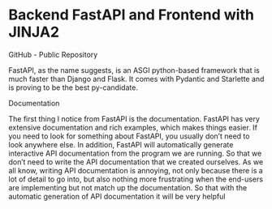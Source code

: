 # Backend FastAPI and Frontend with JINJA2

GitHub - Public Repository


FastAPI, as the name suggests, is an ASGI python-based framework that is much faster than Django and Flask. It comes with Pydantic and Starlette and is proving to be the best py-candidate.

Documentation

The first thing I notice from FastAPI is the documentation. FastAPI has very extensive documentation and rich examples, which makes things easier. If you need to look for something about FastAPI, you usually don’t need to look anywhere else.
In addition, FastAPI will automatically generate interactive API documentation from the program we are running. So that we don’t need to write the API documentation that we created ourselves. As we all know, writing API documentation is annoying, not only because there is a lot of detail to go into, but also nothing more frustrating when the end-users are implementing but not match up the documentation. So that with the automatic generation of API documentation it will be very helpful
